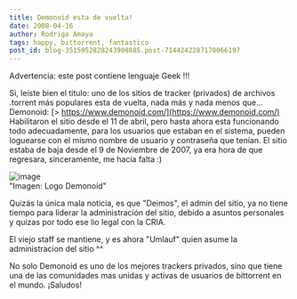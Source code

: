 ```yaml
---
title: Demonoid esta de vuelta!
date: 2008-04-16
author: Rodrigo Amaya
tags: happy, bittorrent, fantastico
post_id: blog-3515952828243908885.post-7144242287170066197
---
```


Advertencia: este post contiene lenguaje Geek !!!

Si, leíste bien el titulo: uno de los sitios de tracker (privados) de archivos .torrent más populares esta de vuelta, nada más y nada menos que... Demonoid:
[> https://www.demonoid.com/](https://www.demonoid.com/) Habilitaron
el sitio desde el 11 de abril, pero hasta ahora esta funcionando todo adecuadamente, para los usuarios que estaban en el sistema, pueden loguearse con el mismo nombre de usuario y contraseña que tenían. El sitio estaba de baja desde el 9 de Noviembre de 2007, ya era hora de que regresara, sinceramente, me hacia falta :)

![image](https://bp1.blogger.com/_ayvorITawE4/SAYMhd2wnsI/AAAAAAAAAro/pfP-2Az_nRk/s400/demonoid.jpg)    
"Imagen: Logo
Demonoid"

Quizás la única mala noticia, es que "Deimos", el admin del sitio, ya no tiene tiempo para liderar la administración del sitio, debido a asuntos personales y quizas por todo ese lio legal con la CRIA.

El viejo staff se mantiene, y es ahora "Umlauf" quien asume la administracion del sitio ^^

No solo Demonoid es uno de los mejores trackers privados, sino que tiene una de las comunidades mas unidas y activas de usuarios de bittorrent en el mundo. ¡Saludos!